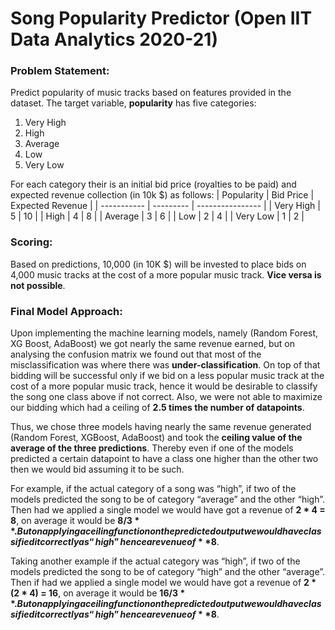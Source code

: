 # Song Popularity Predictor (Open IIT Data Analytics 2020-21)

### Problem Statement:
Predict popularity of music tracks based on features provided in the dataset.
The target variable, **popularity** has five categories: 
1. Very High
2. High
3. Average
4. Low 
5. Very Low

For each category their is an initial bid price (royalties to be paid) and expected revenue collection (in 10k $) as follows:
| Popularity  | Bid Price | Expected Revenue |
| ----------- | --------- | ---------------- |
| Very High   | 5         | 10               |
| High        | 4         | 8                |
| Average     | 3         | 6                |
| Low         | 2         | 4                |
| Very Low    | 1         | 2                |

### Scoring:
Based on predictions, 10,000 (in 10K $) will be invested to place bids on 4,000 music tracks at the cost of a more popular music track. **Vice versa is not possible**.

### Final Model Approach:
Upon implementing the machine learning models, namely (Random Forest, XG Boost, AdaBoost) we got nearly the same revenue earned, but on analysing the confusion matrix we found out that most of the misclassification was where there was **under-classification**. On top of that bidding will be successful only if we bid on a less popular music track at the cost of a more popular music track, hence it would be desirable to classify the song one class above if not correct. Also, we were not able to maximize our bidding which had a ceiling of **2.5 times the number of datapoints**.

Thus, we chose three models having nearly the same revenue generated (Random Forest, XGBoost, AdaBoost) and took the **ceiling value of the average of the three predictions**. 
Thereby even if one of the models predicted a certain datapoint to have a class one higher than the other two then we would bid assuming it to be such.

For example, if the actual category of a song was “high”, if two of the models predicted the song to be of category “average” and the other “high”. Then had we applied a single model we would have got a revenue of **2 * 4 = 8**, on average it would be **$8/3**. But on applying a ceiling function on the predicted output we would have classified it correctly as “high” hence a revenue of **$8**.

Taking another example if the actual category was “high”, if two of the models predicted the song to be of category “high” and the other “average”. Then if had we applied a single model we would have got a revenue of **2 * (2 * 4) = 16**, on average it would be **$16/3**. But on applying a ceiling function on the predicted output we would have classified it correctly as “high” hence a revenue of **$8**.



